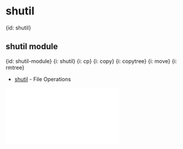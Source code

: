 # shutil
{id: shutil}

## shutil module
{id: shutil-module}
{i: shutil}
{i: cp}
{i: copy}
{i: copytree}
{i: move}
{i: rmtree}

* [shutil](http://docs.python.org/library/shutil.html) - File Operations

![](examples/shutil/example.py)
